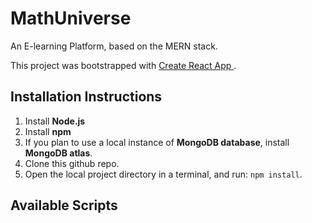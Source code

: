 # MathUniverse

An E-learning Platform, based on the MERN stack.


This project was bootstrapped with <a href="https://github.com/facebook/create-react-app"> Create React App </a>.

## Installation Instructions

1. Install **Node.js**
1. Install **npm**
1. If you plan to use a local instance of **MongoDB database**, install **MongoDB atlas**.
1. Clone this github repo.
1. Open the local project directory in a terminal, and run: `npm install`.

## Available Scripts
